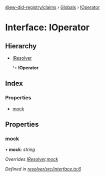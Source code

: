 [@ew-did-registry/claims](../README.md) › [Globals](../globals.md) › [IOperator](ioperator.md)

# Interface: IOperator

## Hierarchy

* [IResolver](iresolver.md)

  ↳ **IOperator**

## Index

### Properties

* [mock](ioperator.md#mock)

## Properties

###  mock

• **mock**: *string*

*Overrides [IResolver](iresolver.md).[mock](iresolver.md#mock)*

*Defined in [resolver/src/interface.ts:6](https://github.com/energywebfoundation/ew-did-registry/blob/4a0b7ca/packages/resolver/src/interface.ts#L6)*
